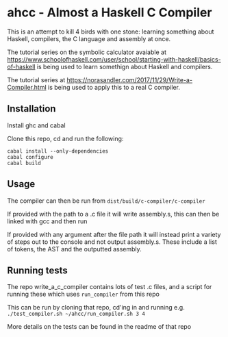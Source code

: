 # ahcc - Almost a Haskell C Compiler

This is an attempt to kill 4 birds with one stone: learning something about Haskell, compilers, the C language and assembly at once.

The tutorial series on the symbolic calculator avaiable at https://www.schoolofhaskell.com/user/school/starting-with-haskell/basics-of-haskell is being used to learn somethign about Haskell and compilers.

The tutorial series at https://norasandler.com/2017/11/29/Write-a-Compiler.html is being used to apply this to a real C compiler.

## Installation

Install ghc and cabal

Clone this repo, cd and run the following:

`cabal install --only-dependencies`  
`cabal configure`  
`cabal build`

## Usage

The compiler can then be run from `dist/build/c-compiler/c-compiler`

If provided with the path to a .c file it will write assembly.s, this can then be linked with gcc and then run

If provided with any argument after the file path it will instead print a variety of steps out to the console and not output assembly.s. These include a list of tokens, the AST and the outputted assembly. 

## Running tests

The repo write_a_c_compiler contains lots of test .c files, and a script for running these which uses `run_compiler` from this repo

This can be run by cloning that repo, cd'ing in and running e.g. ` ./test_compiler.sh ~/ahcc/run_compiler.sh 3 4`

More details on the tests can be found in the readme of that repo